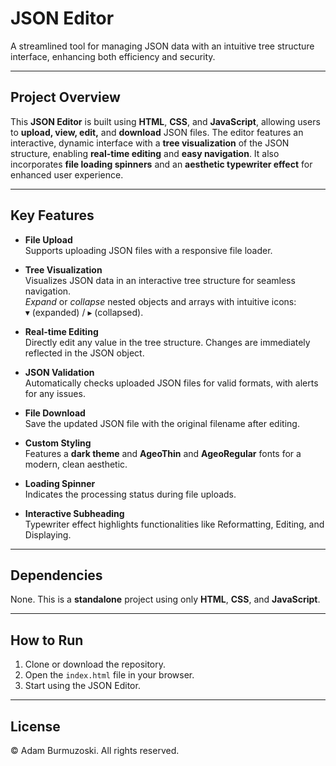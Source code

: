 # JSON Editor

A streamlined tool for managing JSON data with an intuitive tree structure interface, enhancing both efficiency and security.

---

## Project Overview

This **JSON Editor** is built using **HTML**, **CSS**, and **JavaScript**, allowing users to **upload, view, edit,** and **download** JSON files. The editor features an interactive, dynamic interface with a **tree visualization** of the JSON structure, enabling **real-time editing** and **easy navigation**. It also incorporates **file loading spinners** and an **aesthetic typewriter effect** for enhanced user experience.

---

## Key Features

- **File Upload**  
  Supports uploading JSON files with a responsive file loader.

- **Tree Visualization**  
  Visualizes JSON data in an interactive tree structure for seamless navigation.  
  *Expand* or *collapse* nested objects and arrays with intuitive icons:  
  ▾ (expanded) / ▸ (collapsed).

- **Real-time Editing**  
  Directly edit any value in the tree structure. Changes are immediately reflected in the JSON object.

- **JSON Validation**  
  Automatically checks uploaded JSON files for valid formats, with alerts for any issues.

- **File Download**  
  Save the updated JSON file with the original filename after editing.

- **Custom Styling**  
  Features a **dark theme** and **AgeoThin** and **AgeoRegular** fonts for a modern, clean aesthetic.

- **Loading Spinner**  
  Indicates the processing status during file uploads.

- **Interactive Subheading**  
  Typewriter effect highlights functionalities like Reformatting, Editing, and Displaying.

---

## Dependencies

None. This is a **standalone** project using only **HTML**, **CSS**, and **JavaScript**.

---

## How to Run

1. Clone or download the repository.
2. Open the `index.html` file in your browser.
3. Start using the JSON Editor.

---

## License

© Adam Burmuzoski. All rights reserved.

